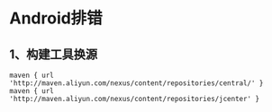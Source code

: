 # Android排错

## 1、构建工具换源

```
maven { url 'http://maven.aliyun.com/nexus/content/repositories/central/' }
maven { url 'http://maven.aliyun.com/nexus/content/repositories/jcenter' }
```

